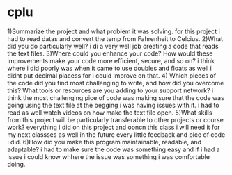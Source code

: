 # cplu
1)Summarize the project and what problem it was solving. for this project i had to read datas and convert the temp from Fahrenheit to Celcius. 2)What did you do particularly well? i di a very well job creating a code that reads the text files.
3)Where could you enhance your code? How would these improvements make your code more efficient, secure, and so on? i think where i did poorly was when it came to use doubles and floats as well i didnt put decimal placess for i could improve on that.
4) Which pieces of the code did you find most challenging to write, and how did you overcome this? What tools or resources are you adding to your support network? i think the most challenging pice of code was making sure that the code was going using the text file at the begging i was having issues with it. i had to read as well watch videos on how make the text file open. 
5)What skills from this project will be particularly transferable to other projects or course work? everything i did on this project and ooncn this class i will need it for my next classses as well in the future every little feedback and pice of code i did.
6)How did you make this program maintainable, readable, and adaptable? i had to make sure the code was something easy and if i had a issue i could know whhere the issue was something i was comfortable doing.
